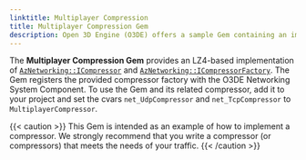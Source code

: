 ```yaml
---
linktitle: Multiplayer Compression
title: Multiplayer Compression Gem
description: Open 3D Engine (O3DE) offers a sample Gem containing an implementation of compression.
---
```


The **Multiplayer Compression Gem** provides an LZ4-based implementation of [`AzNetworking::ICompressor`](/docs/api/frameworks/aznetworking/class_az_networking_1_1_i_compressor.html) and [`AzNetworking::ICompressorFactory`](/docs/api/frameworks/aznetworking/class_az_networking_1_1_i_compressor_factory.html). The Gem registers the provided compressor factory with the O3DE Networking System Component. To use the Gem and its related compressor, add it to your project and set the cvars `net_UdpCompressor` and `net_TcpCompressor` to `MultiplayerCompressor`.

{{< caution >}}
This Gem is intended as an example of how to implement a compressor. We strongly recommend that you write a compressor (or compressors) that meets the needs of your traffic.
{{< /caution >}}
